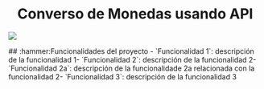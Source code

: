 <h1 align="center">Converso de Monedas usando API</h1>
<p align="left">
<img src="https://img.shields.io/badge/STATUS-EN%20DESAROLLO-red">
</p>
## :hammer:Funcionalidades del proyecto
- `Funcionalidad 1`: descripción de la funcionalidad 1- `Funcionalidad 2`: descripción de la funcionalidad 2- `Funcionalidad 2a`: descripción de la funcionalidade 2a relacionada con la funcionalidad 2- `Funcionalidad 3`: descripción de la funcionalidad 3

